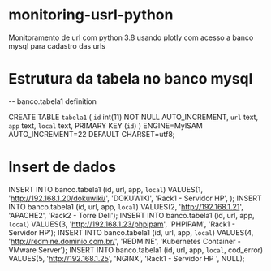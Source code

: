 # monitoring-usrl-python
Monitoramento de url com python 3.8 usando plotly com acesso a banco mysql para cadastro das urls


# Estrutura da tabela no banco mysql
-- banco.tabela1 definition

CREATE TABLE `tabela1` (
  `id` int(11) NOT NULL AUTO_INCREMENT,
  `url` text,
  `app` text,
  `local` text,
  PRIMARY KEY (`id`)
) ENGINE=MyISAM AUTO_INCREMENT=22 DEFAULT CHARSET=utf8;

# Insert de dados
INSERT INTO banco.tabela1
(id, url, app, `local`)
VALUES(1, 'http://192.168.1.20/dokuwiki/', 'DOKUWIKI', 'Rack1 - Servidor HP', );
INSERT INTO banco.tabela1
(id, url, app, `local`)
VALUES(2, 'http://192.168.1.21', 'APACHE2', 'Rack2 - Torre Dell');
INSERT INTO banco.tabela1
(id, url, app, `local`)
VALUES(3, 'http://192.168.1.23/phpipam', 'PHPIPAM', 'Rack1 - Servidor HP');
INSERT INTO banco.tabela1
(id, url, app, `local`)
VALUES(4, 'http://redmine.dominio.com.br/', 'REDMINE', 'Kubernetes Container - VMware Server');
INSERT INTO banco.tabela1
(id, url, app, `local`, cod_error)
VALUES(5, 'http://192.168.1.25', 'NGINX', 'Rack1 - Servidor HP ', NULL);
